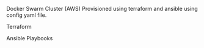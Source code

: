 

Docker Swarm Cluster (AWS) Provisioned using terraform and ansible using config yaml file.


Terraform


Ansible Playbooks